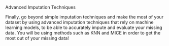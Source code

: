 Advanced Imputation Techniques

Finally, go beyond simple imputation techniques and make the most of your dataset by using advanced imputation techniques that rely on machine learning models, to be able to accurately impute and evaluate your missing data. You will be using methods such as KNN and MICE in order to get the most out of your missing data!
